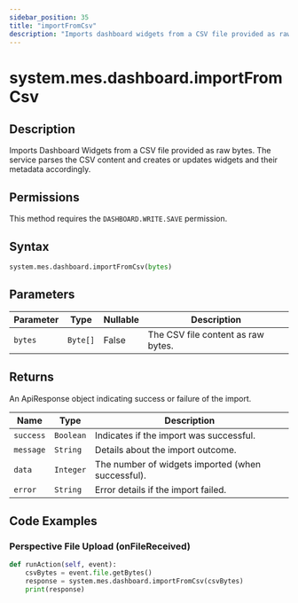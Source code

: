 ```yaml
---
sidebar_position: 35
title: "importFromCsv"
description: "Imports dashboard widgets from a CSV file provided as raw bytes."
---
```


# system.mes.dashboard.importFromCsv

## Description

Imports Dashboard Widgets from a CSV file provided as raw bytes. The service parses the CSV content and creates or
updates widgets and their metadata accordingly.


## Permissions

This method requires the `DASHBOARD.WRITE.SAVE` permission.

## Syntax

```python
system.mes.dashboard.importFromCsv(bytes)
```

## Parameters

| Parameter | Type     | Nullable | Description                        |
|-----------|----------|----------|------------------------------------|
| `bytes`   | `Byte[]` | False    | The CSV file content as raw bytes. |

## Returns

An ApiResponse object indicating success or failure of the import.

| Name      | Type      | Description                                       |
|-----------|-----------|---------------------------------------------------|
| `success` | `Boolean` | Indicates if the import was successful.           |
| `message` | `String`  | Details about the import outcome.                 |
| `data`    | `Integer` | The number of widgets imported (when successful). |
| `error`   | `String`  | Error details if the import failed.               |

## Code Examples

### Perspective File Upload (onFileReceived)

```python
def runAction(self, event):
    csvBytes = event.file.getBytes()
    response = system.mes.dashboard.importFromCsv(csvBytes)
    print(response)
```
